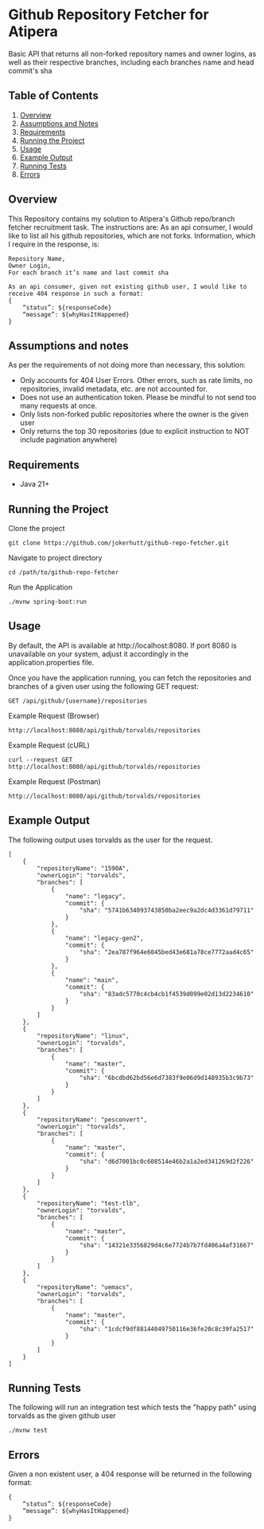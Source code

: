 # Github Repository Fetcher for Atipera
Basic API that returns all non-forked repository names and owner logins, as well as their respective branches, including each branches name and head commit's sha

## Table of Contents
1. [Overview](#overview)
2. [Assumptions and Notes](#assumptions-and-notes)
3. [Requirements](#requirements)
4. [Running the Project](#running-the-project)
5. [Usage](#usage)
6. [Example Output](#example-output)
7. [Running Tests](#running-tests)
8. [Errors](#errors)

## Overview
This Repository contains my solution to Atipera's Github repo/branch fetcher recruitment task. The instructions are:
As an api consumer, I would like to list all his github repositories, which are not forks. Information, which I require in the response, is:
```
Repository Name,
Owner Login,
For each branch it’s name and last commit sha

As an api consumer, given not existing github user, I would like to receive 404 response in such a format:
{
    “status”: ${responseCode}
    “message”: ${whyHasItHappened}
}
```

## Assumptions and notes
As per the requirements of not doing more than necessary, this solution:
- Only accounts for 404 User Errors. Other errors, such as rate limits, no repositories, invalid metadata, etc. are not accounted for.
- Does not use an authentication token. Please be mindful to not send too many requests at once.
- Only lists non-forked public repositories where the owner is the given user
- Only returns the top 30 repositories (due to explicit instruction to NOT include pagination anywhere)

## Requirements
- Java 21+ 

## Running the Project
Clone the project
```
git clone https://github.com/jokerhutt/github-repo-fetcher.git
```
Navigate to project directory
```
cd /path/to/github-repo-fetcher
```

Run the Application
```
./mvnw spring-boot:run
```


## Usage
By default, the API is available at http://localhost:8080. If port 8080 is unavailable on your system, adjust it accordingly in the application.properties file.

Once you have the application running, you can fetch the repositories and branches of a given user using the following GET request:
```
GET /api/github/{username}/repositories
```
Example Request (Browser)
```
http://localhost:8080/api/github/torvalds/repositories
```
Example Request (cURL)
```
curl --request GET http://localhost:8080/api/github/torvalds/repositories
```
Example Request (Postman)
```
http://localhost:8080/api/github/torvalds/repositories
```

## Example Output

The following output uses torvalds as the user for the request. 
```
[
    {
        "repositoryName": "1590A",
        "ownerLogin": "torvalds",
        "branches": [
            {
                "name": "legacy",
                "commit": {
                    "sha": "5741b634093743850ba2eec9a2dc4d3361d79711"
                }
            },
            {
                "name": "legacy-gen2",
                "commit": {
                    "sha": "2ea787f964e6045bed43e681a78ce7772aad4c65"
                }
            },
            {
                "name": "main",
                "commit": {
                    "sha": "83adc5770c4cb4cb1f4539d099e02d13d2234610"
                }
            }
        ]
    },
    {
        "repositoryName": "linux",
        "ownerLogin": "torvalds",
        "branches": [
            {
                "name": "master",
                "commit": {
                    "sha": "6bcdbd62bd56e6d7383f9e06d9d148935b3c9b73"
                }
            }
        ]
    },
    {
        "repositoryName": "pesconvert",
        "ownerLogin": "torvalds",
        "branches": [
            {
                "name": "master",
                "commit": {
                    "sha": "d6d7001bc0c608514e46b2a1a2ed341269d2f226"
                }
            }
        ]
    },
    {
        "repositoryName": "test-tlb",
        "ownerLogin": "torvalds",
        "branches": [
            {
                "name": "master",
                "commit": {
                    "sha": "14321e3356829d4c6e7724b7b7fd406a4af31667"
                }
            }
        ]
    },
    {
        "repositoryName": "uemacs",
        "ownerLogin": "torvalds",
        "branches": [
            {
                "name": "master",
                "commit": {
                    "sha": "1cdcf9df88144049750116e36fe20c8c39fa2517"
                }
            }
        ]
    }
]
```

## Running Tests

The following will run an integration test which tests the "happy path" using torvalds as the given github user 

```
./mvnw test
```

## Errors

Given a non existent user, a 404 response will be returned in the following format:
```
{
    “status”: ${responseCode}
    “message”: ${whyHasItHappened}
}
```
